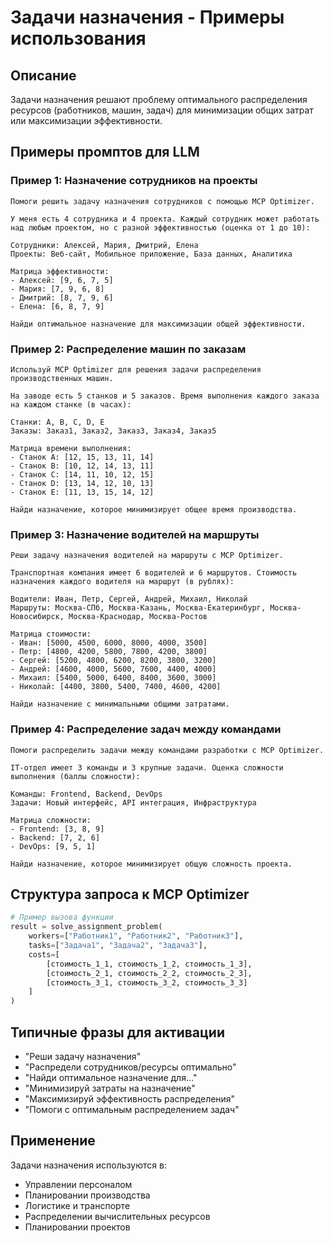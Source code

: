 # Задачи назначения - Примеры использования

## Описание
Задачи назначения решают проблему оптимального распределения ресурсов (работников, машин, задач) для минимизации общих затрат или максимизации эффективности.

## Примеры промптов для LLM

### Пример 1: Назначение сотрудников на проекты
```
Помоги решить задачу назначения сотрудников с помощью MCP Optimizer.

У меня есть 4 сотрудника и 4 проекта. Каждый сотрудник может работать над любым проектом, но с разной эффективностью (оценка от 1 до 10):

Сотрудники: Алексей, Мария, Дмитрий, Елена
Проекты: Веб-сайт, Мобильное приложение, База данных, Аналитика

Матрица эффективности:
- Алексей: [9, 6, 7, 5]
- Мария: [7, 9, 6, 8]
- Дмитрий: [8, 7, 9, 6]
- Елена: [6, 8, 7, 9]

Найди оптимальное назначение для максимизации общей эффективности.
```

### Пример 2: Распределение машин по заказам
```
Используй MCP Optimizer для решения задачи распределения производственных машин.

На заводе есть 5 станков и 5 заказов. Время выполнения каждого заказа на каждом станке (в часах):

Станки: A, B, C, D, E
Заказы: Заказ1, Заказ2, Заказ3, Заказ4, Заказ5

Матрица времени выполнения:
- Станок A: [12, 15, 13, 11, 14]
- Станок B: [10, 12, 14, 13, 11]
- Станок C: [14, 11, 10, 12, 15]
- Станок D: [13, 14, 12, 10, 13]
- Станок E: [11, 13, 15, 14, 12]

Найди назначение, которое минимизирует общее время производства.
```

### Пример 3: Назначение водителей на маршруты
```
Реши задачу назначения водителей на маршруты с MCP Optimizer.

Транспортная компания имеет 6 водителей и 6 маршрутов. Стоимость назначения каждого водителя на маршрут (в рублях):

Водители: Иван, Петр, Сергей, Андрей, Михаил, Николай
Маршруты: Москва-СПб, Москва-Казань, Москва-Екатеринбург, Москва-Новосибирск, Москва-Краснодар, Москва-Ростов

Матрица стоимости:
- Иван: [5000, 4500, 6000, 8000, 4000, 3500]
- Петр: [4800, 4200, 5800, 7800, 4200, 3800]
- Сергей: [5200, 4800, 6200, 8200, 3800, 3200]
- Андрей: [4600, 4000, 5600, 7600, 4400, 4000]
- Михаил: [5400, 5000, 6400, 8400, 3600, 3000]
- Николай: [4400, 3800, 5400, 7400, 4600, 4200]

Найди назначение с минимальными общими затратами.
```

### Пример 4: Распределение задач между командами
```
Помоги распределить задачи между командами разработки с MCP Optimizer.

IT-отдел имеет 3 команды и 3 крупные задачи. Оценка сложности выполнения (баллы сложности):

Команды: Frontend, Backend, DevOps
Задачи: Новый интерфейс, API интеграция, Инфраструктура

Матрица сложности:
- Frontend: [3, 8, 9]
- Backend: [7, 2, 6]
- DevOps: [9, 5, 1]

Найди назначение, которое минимизирует общую сложность проекта.
```

## Структура запроса к MCP Optimizer

```python
# Пример вызова функции
result = solve_assignment_problem(
    workers=["Работник1", "Работник2", "Работник3"],
    tasks=["Задача1", "Задача2", "Задача3"],
    costs=[
        [стоимость_1_1, стоимость_1_2, стоимость_1_3],
        [стоимость_2_1, стоимость_2_2, стоимость_2_3],
        [стоимость_3_1, стоимость_3_2, стоимость_3_3]
    ]
)
```

## Типичные фразы для активации

- "Реши задачу назначения"
- "Распредели сотрудников/ресурсы оптимально"
- "Найди оптимальное назначение для..."
- "Минимизируй затраты на назначение"
- "Максимизируй эффективность распределения"
- "Помоги с оптимальным распределением задач"

## Применение

Задачи назначения используются в:
- Управлении персоналом
- Планировании производства
- Логистике и транспорте
- Распределении вычислительных ресурсов
- Планировании проектов 